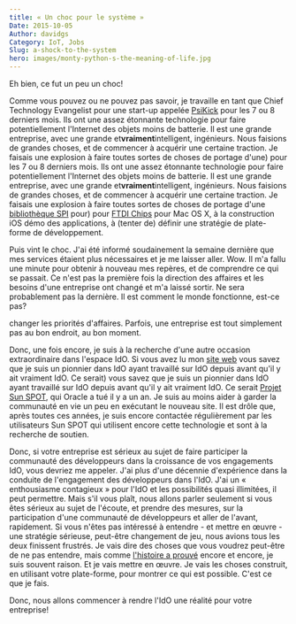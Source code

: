```yaml
---
title: « Un choc pour le système »
Date: 2015-10-05
Author: davidgs
Category: IoT, Jobs
Slug: a-shock-to-the-system
hero: images/monty-python-s-the-meaning-of-life.jpg
---
```


Eh bien, ce fut un peu un choc!

Comme vous pouvez ou ne pouvez pas savoir, je travaille en tant que Chief Technology Evangelist pour une start-up appelée [PsiKick](http://www.psikick.com) pour les 7 ou 8 derniers mois. Ils ont une assez étonnante technologie pour faire potentiellement l'Internet des objets moins de batterie. Il est une grande entreprise, avec une grande et**vraiment**intelligent, ingénieurs. Nous faisions de grandes choses, et de commencer à acquérir une certaine traction. Je faisais une explosion à faire toutes sortes de choses de portage d'une) pour les 7 ou 8 derniers mois. Ils ont une assez étonnante technologie pour faire potentiellement l'Internet des objets moins de batterie. Il est une grande entreprise, avec une grande et**vraiment**intelligent, ingénieurs. Nous faisions de grandes choses, et de commencer à acquérir une certaine traction. Je faisais une explosion à faire toutes sortes de choses de portage d'une [bibliothèque SPI](http://github.com/davidgs/) pour) pour [FTDI Chips](http://ftdichip.com) pour Mac OS X, à la construction iOS démo des applications, à (tenter de) définir une stratégie de plate-forme de développement.

Puis vint le choc. J'ai été informé soudainement la semaine dernière que mes services étaient plus nécessaires et je me laisser aller. Wow. Il m'a fallu une minute pour obtenir à nouveau mes repères, et de comprendre ce qui se passait. Ce n'est pas la première fois la direction des affaires et les besoins d'une entreprise ont changé et m'a laissé sortir. Ne sera probablement pas la dernière. Il est comment le monde fonctionne, est-ce pas?

changer les priorités d'affaires. Parfois, une entreprise est tout simplement pas au bon endroit, au bon moment.

Donc, une fois encore, je suis à la recherche d'une autre occasion extraordinaire dans l'espace IdO. Si vous avez lu mon [site web](https://davidgs.com) vous savez que je suis un pionnier dans IdO ayant travaillé sur IdO depuis avant qu'il y ait vraiment IdO. Ce serait) vous savez que je suis un pionnier dans IdO ayant travaillé sur IdO depuis avant qu'il y ait vraiment IdO. Ce serait [Projet Sun SPOT](http://www.sunspotdev.org), qui Oracle a tué il y a un an. Je suis au moins aider à garder la communauté en vie un peu en exécutant le nouveau site. Il est drôle que, après toutes ces années, je suis encore contactée régulièrement par les utilisateurs Sun SPOT qui utilisent encore cette technologie et sont à la recherche de soutien.

Donc, si votre entreprise est sérieux au sujet de faire participer la communauté des développeurs dans la croissance de vos engagements IdO, vous devriez me appeler. J'ai plus d'une décennie d'expérience dans la conduite de l'engagement des développeurs dans l'IdO. J'ai un « enthousiasme contagieux » pour l'IdO et les possibilités quasi illimitées, il peut permettre. Mais s'il vous plaît, nous allons parler seulement si vous êtes sérieux au sujet de l'écoute, et prendre des mesures, sur la participation d'une communauté de développeurs et aller de l'avant, rapidement. Si vous n'êtes pas intéressé à entendre - et mettre en œuvre - une stratégie sérieuse, peut-être changement de jeu, nous avions tous les deux finissent frustrés. Je vais dire des choses que vous voudrez peut-être de ne pas entendre, mais comme [l'histoire a prouvé](/posts/category/iot/whos-going-to-drive-iot-innovation/ ) encore et encore, je suis souvent raison. Et je vais mettre en œuvre. Je vais les choses construit, en utilisant votre plate-forme, pour montrer ce qui est possible. C'est ce que je fais.

Donc, nous allons commencer à rendre l'IdO une réalité pour votre entreprise!
